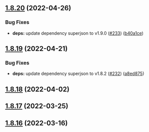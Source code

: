 ## [1.8.20](https://github.com/dds/bosabosa.org/compare/v1.8.19...v1.8.20) (2022-04-26)


### Bug Fixes

* **deps:** update dependency superjson to v1.9.0 ([#233](https://github.com/dds/bosabosa.org/issues/233)) ([b40a1ce](https://github.com/dds/bosabosa.org/commit/b40a1ce995f7d253690218247d094c3e63eecbb1))



## [1.8.19](https://github.com/dds/bosabosa.org/compare/v1.8.18...v1.8.19) (2022-04-21)


### Bug Fixes

* **deps:** update dependency superjson to v1.8.2 ([#232](https://github.com/dds/bosabosa.org/issues/232)) ([a8ed875](https://github.com/dds/bosabosa.org/commit/a8ed875e51bdfcfe0f01b3e2581c4decb2e78483))



## [1.8.18](https://github.com/dds/bosabosa.org/compare/v1.8.17...v1.8.18) (2022-04-02)



## [1.8.17](https://github.com/dds/bosabosa.org/compare/v1.8.16...v1.8.17) (2022-03-25)



## [1.8.16](https://github.com/dds/bosabosa.org/compare/v1.8.15...v1.8.16) (2022-03-16)



